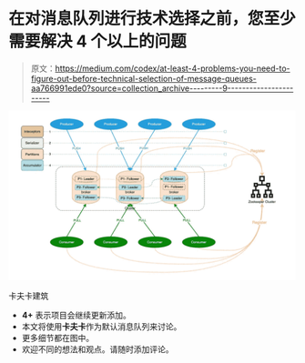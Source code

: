 # 在对消息队列进行技术选择之前，您至少需要解决 4 个以上的问题

> 原文：<https://medium.com/codex/at-least-4-problems-you-need-to-figure-out-before-technical-selection-of-message-queues-aa766991ede0?source=collection_archive---------9----------------------->

![](img/24299c1f9654b9b7134f99282ec4bda8.png)

卡夫卡建筑

*   **4+** 表示项目会继续更新添加。
*   本文将使用**卡夫卡**作为默认消息队列来讨论。
*   更多细节都在图中。
*   欢迎不同的想法和观点。请随时添加评论。